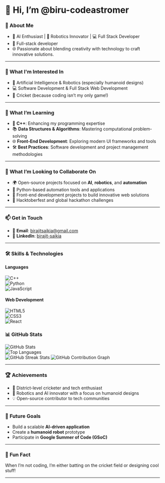 
# 👋 Hi, I’m @biru-codeastromer

### 🌟 About Me  
- 🚀 AI Enthusiast | 🤖 Robotics Innovator | 💻 Full Stack Developer
- 🎨 Full-stack developer
- 🌐 Passionate about blending creativity with technology to craft innovative solutions.

---

### 👀 What I'm Interested In
- 🤖 Artificial Intelligence & Robotics (especially humanoid designs)  
- 💻 Software Development & Full Stack Web Development  
- 🏏 Cricket (because coding isn’t my only game!)

---

### 🌱 **What I’m Learning**
- 🔷 **C++**: Enhancing my programming expertise  
- 📚 **Data Structures & Algorithms**: Mastering computational problem-solving  
- 🌐 **Front-End Development**: Exploring modern UI frameworks and tools  
- 🛠️ **Best Practices**: Software development and project management methodologies  

---

### 💞️ **What I’m Looking to Collaborate On**
- 🌍 Open-source projects focused on **AI**, **robotics**, and **automation**  
- 🔧 Python-based automation tools and applications  
- 🎨 Front-end development projects to build innovative web solutions  
- 🍂 Hacktoberfest and global hackathon challenges  

---

### 📫 **Get in Touch**
- 📧 **Email**: [birajitsaikia@gmail.com](mailto:birajitsaikia@gmail.com)  
- 💼 **LinkedIn**: [birajit-saikia](https://www.linkedin.com/in/birajit-saikia-08125030a/)  

---

### 🛠️ **Skills & Technologies**
#### **Languages**  
![C++](https://img.shields.io/badge/C++-00599C?style=for-the-badge&logo=c%2B%2B&logoColor=white)  
![Python](https://img.shields.io/badge/Python-3776AB?style=for-the-badge&logo=python&logoColor=white)  
![JavaScript](https://img.shields.io/badge/JavaScript-F7DF1E?style=for-the-badge&logo=javascript&logoColor=black)  

#### **Web Development**  
![HTML5](https://img.shields.io/badge/HTML5-E34F26?style=for-the-badge&logo=html5&logoColor=white)  
![CSS3](https://img.shields.io/badge/CSS3-1572B6?style=for-the-badge&logo=css3&logoColor=white)  
![React](https://img.shields.io/badge/React-61DAFB?style=for-the-badge&logo=react&logoColor=black)  



### 📊 **GitHub Stats**
![GitHub Stats](https://github-readme-stats.vercel.app/api?username=biru-codeastromer&show_icons=true&theme=radical)  
![Top Languages](https://github-readme-stats.vercel.app/api/top-langs/?username=biru-codeastromer&layout=compact&theme=radical)  
![GitHub Streak Stats](https://streak-stats.demolab.com?user=biru-codeastromer&theme=radical)
![GitHub Contribution Graph](https://github-readme-activity-graph.vercel.app/graph?username=biru-codeastromer&theme=github-dark)


---

### 🏆 **Achievements**
- 🌟 District-level cricketer and tech enthusiast  
- 🚀 Robotics and AI innovator with a focus on humanoid designs  
- 💡 Open-source contributor to tech communities  

---

### 🚀 **Future Goals**
- Build a scalable **AI-driven application**  
- Create a **humanoid robot** prototype  
- Participate in **Google Summer of Code (GSoC)**  

---

### 🎨 **Fun Fact**
When I’m not coding, I’m either batting on the cricket field or designing cool stuff!  

---



<!---
biru-codeastromer/biru-codeastromer is a ✨ special ✨ repository because its `README.md` (this file) appears on your GitHub profile.
You can click the Preview link to take a look at your changes.
--->
